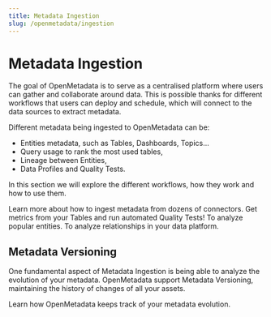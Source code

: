 ```yaml
---
title: Metadata Ingestion
slug: /openmetadata/ingestion
---
```


# Metadata Ingestion

The goal of OpenMetadata is to serve as a centralised platform where users can gather and collaborate
around data. This is possible thanks for different workflows that users can deploy and schedule, which will
connect to the data sources to extract metadata.

Different metadata being ingested to OpenMetadata can be:
- Entities metadata, such as Tables, Dashboards, Topics...
- Query usage to rank the most used tables,
- Lineage between Entities,
- Data Profiles and Quality Tests.

In this section we will explore the different workflows, how they work and how to use them.

<InlineCalloutContainer>
  <InlineCallout
    color="violet-70"
    bold="Metadata Ingestion"
    icon="cable"
    href="/openmetadata/ingestion/workflows/metadata"
  >
    Learn more about how to ingest metadata from dozens of connectors.
  </InlineCallout>
  <InlineCallout
    color="violet-70"
    bold="Metadata Profiler & Quality Tests"
    icon="cable"
    href="/openmetadata/ingestion/workflows/profiler"
  >
    Get metrics from your Tables and run automated Quality Tests!
  </InlineCallout>
  <InlineCallout
    color="violet-70"
    bold="Metadata Usage"
    icon="cable"
    href="/openmetadata/ingestion/workflows/usage"
  >
    To analyze popular entities.
  </InlineCallout>
  <InlineCallout
    color="violet-70"
    bold="Metadata Lineage"
    icon="cable"
    href="/openmetadata/ingestion/workflows/lineage"
  >
    To analyze relationships in your data platform.
  </InlineCallout>

</InlineCalloutContainer>

## Metadata Versioning

One fundamental aspect of Metadata Ingestion is being able to analyze the evolution of your metadata. OpenMetadata
support Metadata Versioning, maintaining the history of changes of all your assets.

<InlineCalloutContainer>
  <InlineCallout
    color="violet-70"
    bold="Metadata Versioning"
    icon="360"
    href="/openmetadata/ingestion/versioning"
  >
    Learn how OpenMetadata keeps track of your metadata evolution.
  </InlineCallout>
</InlineCalloutContainer>
